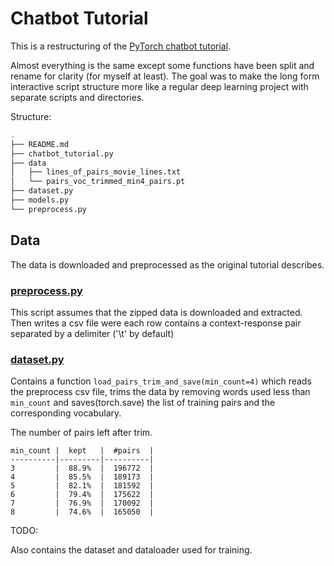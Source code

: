 # Chatbot Tutorial

This is a restructuring of the 
[PyTorch chatbot tutorial](https://pytorch.org/tutorials/beginner/chatbot_tutorial.html).


Almost everything is the same except some functions have been split and rename for clarity
(for myself at least). The goal was to make the long form interactive script structure
more like a regular deep learning project with separate scripts and directories.


Structure:
```bash
.
├── README.md
├── chatbot_tutorial.py
├── data
│   ├── lines_of_pairs_movie_lines.txt
│   └── pairs_voc_trimmed_min4_pairs.pt
├── dataset.py
├── models.py
└── preprocess.py
```

## Data

The data is downloaded and preprocessed as the original tutorial describes. 

### [preprocess.py](preprocess.py)

This script assumes that the zipped data is downloaded and extracted. Then writes a csv
file were each row contains a context-response pair separated by a delimiter ('\t' by
default)

###  [dataset.py](dataset.py)

Contains a function `load_pairs_trim_and_save(min_count=4)` which reads the preprocess csv
file, trims the data by removing words used less than `min_count` and saves(torch.save)
the list of training pairs and the corresponding vocabulary.


The number of pairs left after trim.
```
min_count |  kept   |  #pairs  |
----------|---------|----------|
3         |  88.9%  |  196772  |
4         |  85.5%  |  189173  |
5         |  82.1%  |  181592  |
6         |  79.4%  |  175622  |
7         |  76.9%  |  170092  |
8         |  74.6%  |  165050  |
```

TODO:

Also contains the dataset and dataloader used for training.
